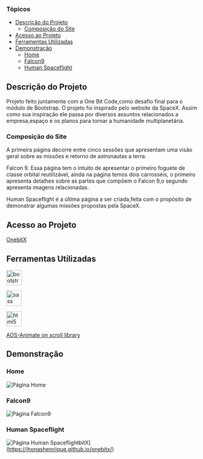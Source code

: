 ### Tópicos

- [Descrição do Projeto](#descrição-do-projeto)
  - [Composição do Site](#composição-do-site)
- [Acesso ao Projeto](#acesso-ao-projeto)
- [Ferramentas Utilizadas](#ferramentas-utilizadas)
- [Demonstração](#demonstração)
  - [Home](#home)
  - [Falcon9](#falcon9)
  - [Human Spaceflight](#human-spaceflight)

## Descrição do Projeto

Projeto feito juntamente com a One Bit Code,como desafio final para o módulo de Bootstrap. O projeto foi inspirado pelo website da SpaceX. Assim como sua inspiração ele passa por diversos assuntos relacionados a empresa,espaço e os planos para tornar a humanidade multiplanetária.

### Composição do Site

A primeira página decorre entre cinco sessões que apresentam uma visão geral sobre as missões e retorno de astronautas a terra.

Falcon 9. Essa página tem o intuito de apresentar o primeiro foguete de classe orbital reutilizável, ainda na página temos dois carrosséis, o primeiro apresenta detalhes sobre as partes que compõem o Falcon 9,o segundo apresenta imagens relacionadas.

Human Spaceflight é a última página a ser criada,feita com o propósito de demonstrar algumas missões propostas pela SpaceX.

## Acesso ao Projeto

[OnebitX](https://jhonashenriique.github.io/onebitx/)

## Ferramentas Utilizadas

<a href="https://getbootstrap.com/"><img src="https://cdn.jsdelivr.net/gh/devicons/devicon/icons/bootstrap/bootstrap-original.svg" alt="bootstrap" width="40" height="40"/> </a>

<a href="https://sass-lang.com/"><img src="https://cdn.jsdelivr.net/gh/devicons/devicon/icons/sass/sass-original.svg" alt="sass" width="40" height="40"/><a/>

<a href="https://www.w3schools.com/html/default.asp"> <img src="https://cdn.jsdelivr.net/gh/devicons/devicon/icons/html5/html5-original.svg" alt="html5" width="40" height="40"/></a>

[AOS-Animate on scroll library](https://michalsnik.github.io/aos/)

## Demonstração

### Home

![Página Home](imagens/demonstration/127.0.0.1_5500_index.html.png)

### Falcon9

![Página Falcon9](imagens/demonstration/127.0.0.1_5500_Falcon9.html.png)

### Human Spaceflight

![Página Human Spaceflight]()bitX](https://jhonashenriique.github.io/onebitx/)
